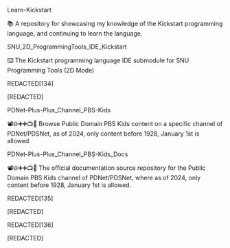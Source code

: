 
Learn-Kickstart

📚️ A repository for showcasing my knowledge of the Kickstart programming language, and continuing to learn the language. 

SNU_2D_ProgrammingTools_IDE_Kickstart

⌨️ The Kickstart programming language IDE submodule for SNU Programming Tools (2D Mode)

REDACTED[134]

[REDACTED]

PDNet-Plus-Plus_Channel_PBS-Kids

📽️🌐️➕️➕️📺️💾️ Browse Public Domain PBS Kids content on a specific channel of PDNet/PDSNet, as of 2024, only content before 1928, January 1st is allowed. 

PDNet-Plus-Plus_Channel_PBS-Kids_Docs

📽️🌐️➕️➕️📺️📖️ The official documentation source repository for the Public Domain PBS Kids channel of PDNet/PDSNet, where as of 2024, only content before 1928, January 1st is allowed. 

REDACTED[135]

[REDACTED]

REDACTED[136]

[REDACTED]

